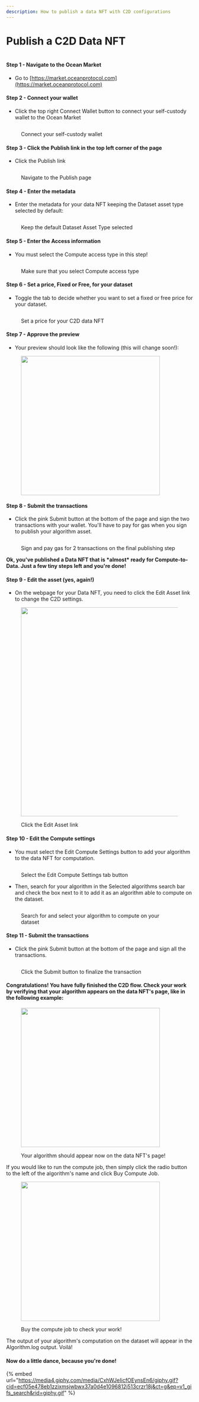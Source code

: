 ```yaml
---
description: How to publish a data NFT with C2D configurations
---
```


# Publish a C2D Data NFT

<figure><img src="../../.gitbook/assets/talk-data-to-me.gif" alt=""><figcaption></figcaption></figure>

#### Step 1 - Navigate to the Ocean Market

* Go to [https://market.oceanprotocol.com](https://market.oceanprotocol.com)

#### Step 2 - Connect your wallet

* Click the top right Connect Wallet button to connect your self-custody wallet to the Ocean Market

<figure><img src="../../.gitbook/assets/market/connect-wallet.png" alt=""><figcaption><p>Connect your self-custody wallet</p></figcaption></figure>

#### Step 3 - Click the Publish link in the top left corner of the page

* Click the Publish link

<figure><img src="../../.gitbook/assets/c2d/publish.png" alt=""><figcaption><p>Navigate to the Publish page</p></figcaption></figure>

#### Step 4 - Enter the metadata

* Enter the metadata for your data NFT keeping the Dataset asset type selected by default:

<figure><img src="../../.gitbook/assets/c2d/dataset-default-option.png" alt=""><figcaption><p>Keep the default Dataset Asset Type selected</p></figcaption></figure>

#### Step 5 - Enter the Access information

* You must select the Compute access type in this step!

<figure><img src="../../.gitbook/assets/c2d/dataset-compute-option.png" alt=""><figcaption><p>Make sure that you select Compute access type</p></figcaption></figure>

#### Step 6 - Set a price, Fixed or Free, for your dataset

* Toggle the tab to decide whether you want to set a fixed or free price for your dataset.

<figure><img src="../../.gitbook/assets/c2d/Set-a-price-algo.png" alt=""><figcaption><p>Set a price for your C2D data NFT</p></figcaption></figure>

#### Step 7 - Approve the preview

* Your preview should look like the following (this will change soon!):

<figure><img src="../../.gitbook/assets/c2d/data-nft-c2d-preview.png" alt="" width="375"><figcaption></figcaption></figure>

#### Step 8 - Submit the transactions

* Click the pink Submit button at the bottom of the page and sign the two transactions with your wallet. You'll have to pay for gas when you sign to publish your algorithm asset.

<figure><img src="../../.gitbook/assets/c2d/Sign-transactions.png" alt=""><figcaption><p>Sign and pay gas for 2 transactions on the final publishing step</p></figcaption></figure>

**Ok, you've published a Data NFT that is \*almost\* ready for Compute-to-Data. Just a few tiny steps left and you're done!**

#### Step 9 - Edit the asset (yes, again!)

* On the webpage for your Data NFT, you need to click the Edit Asset link to change the C2D settings.

<figure><img src="../../.gitbook/assets/c2d/edit-asset-link.png" alt="" width="563"><figcaption><p>Click the Edit Asset link</p></figcaption></figure>

#### Step 10 - Edit the Compute settings

* You must select the Edit Compute Settings button to add your algorithm to the data NFT for computation.

<figure><img src="../../.gitbook/assets/c2d/edit-compute-settings.png" alt=""><figcaption><p>Select the Edit Compute Settings tab button</p></figcaption></figure>

* Then, search for your algorithm in the Selected algorithms search bar and check the box next to it to add it as an algorithm able to compute on the dataset.

<figure><img src="../../.gitbook/assets/c2d/select-algorithm-for-compute.png" alt=""><figcaption><p>Search for and select your algorithm to compute on your dataset</p></figcaption></figure>

#### Step 11 - Submit the transactions

* Click the pink Submit button at the bottom of the page and sign all the transactions.

<figure><img src="../../.gitbook/assets/c2d/Submit-compute-settings.png" alt=""><figcaption><p>Click the Submit button to finalize the transaction</p></figcaption></figure>

#### Congratulations! You have fully finished the C2D flow. Check your work by verifying that your algorithm appears on the data NFT's page, like in the following example:

<figure><img src="../../.gitbook/assets/c2d/double-check-work.png" alt="" width="375"><figcaption><p>Your algorithm should appear now on the data NFT's page!</p></figcaption></figure>

If you would like to run the compute job, then simply click the radio button to the left of the algorithm's name and click Buy Compute Job.

<figure><img src="../../.gitbook/assets/c2d/buy-compute-job.png" alt="" width="375"><figcaption><p>Buy the compute job to check your work!</p></figcaption></figure>

The output of your algorithm's computation on the dataset will appear in the Algorithm.log output. Voilá!

#### Now do a little dance, because you're done!

{% embed url="https://media4.giphy.com/media/CxhWJeIicfOEynsEn6/giphy.gif?cid=ecf05e478eb1zzixmsjwbwx37a0d4e1096812j513crzr18j&ct=g&ep=v1_gifs_search&rid=giphy.gif" %}
